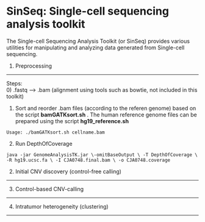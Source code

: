 SinSeq: Single-cell sequencing analysis toolkit
=======

The Single-cell Sequencing Analysis Toolkit (or SinSeq) provides various utilities for manipulating and analyzing data generated from Single-cell sequencing.


1. Preprocessing
-----------


Steps:    
0) .fastq --> .bam (alignment using tools such as bowtie, not included in this toolkit)    
1) Sort and reorder .bam files (according to the referen genome) based on the script **bamGATKsort.sh** . The human reference genome files can be prepared using the script **hg19_reference.sh**
```
Usage: ./bamGATKsort.sh cellname.bam  
```
2) Run DepthOfCoverage
```
java -jar GenomeAnalysisTK.jar \-omitBaseOutput \ -T DepthOfCoverage \ -R hg19.ucsc.fa \ -I CJA0748.final.bam \ -o CJA0748.coverage
```





2. Initial CNV discovery (control-free calling)
-----------



3. Control-based CNV-calling 
-----------




4. Intratumor heterogeneity (clustering)
-----------
